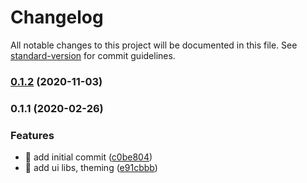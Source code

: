 # Changelog

All notable changes to this project will be documented in this file. See [standard-version](https://github.com/conventional-changelog/standard-version) for commit guidelines.

### [0.1.2](https://github.com/opes/star-voyage/compare/v0.1.1...v0.1.2) (2020-11-03)

### 0.1.1 (2020-02-26)


### Features

* 🎸 add initial commit ([c0be804](https://github.com/opes/star-voyage/commit/c0be804fdcd07073f82c902bb6aaae59fb9e959e))
* 🎸 add ui libs, theming ([e91cbbb](https://github.com/opes/star-voyage/commit/e91cbbb900ee0869e899fb1da5659de1dbd522e3))
